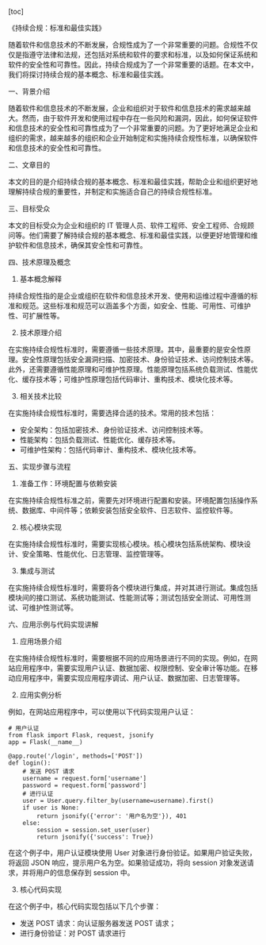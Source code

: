 
[toc]                    
                
                
《持续合规：标准和最佳实践》

随着软件和信息技术的不断发展，合规性成为了一个非常重要的问题。合规性不仅仅是指遵守法律和法规，还包括对系统和软件的要求和标准，以及如何保证系统和软件的安全性和可靠性。因此，持续合规成为了一个非常重要的话题。在本文中，我们将探讨持续合规的基本概念、标准和最佳实践。

一、背景介绍

随着软件和信息技术的不断发展，企业和组织对于软件和信息技术的需求越来越大。然而，由于软件开发和使用过程中存在一些风险和漏洞，因此，如何保证软件和信息技术的安全性和可靠性成为了一个非常重要的问题。为了更好地满足企业和组织的需求，越来越多的组织和企业开始制定和实施持续合规性标准，以确保软件和信息技术的安全性和可靠性。

二、文章目的

本文的目的是介绍持续合规的基本概念、标准和最佳实践，帮助企业和组织更好地理解持续合规的重要性，并制定和实施适合自己的持续合规性标准。

三、目标受众

本文的目标受众为企业和组织的 IT 管理人员、软件工程师、安全工程师、合规顾问等。他们需要了解持续合规的基本概念、标准和最佳实践，以便更好地管理和维护软件和信息技术，确保其安全性和可靠性。

四、技术原理及概念

1. 基本概念解释

持续合规性指的是企业或组织在软件和信息技术开发、使用和运维过程中遵循的标准和规范。这些标准和规范可以涵盖多个方面，如安全、性能、可用性、可维护性、可扩展性等。

2. 技术原理介绍

在实施持续合规性标准时，需要遵循一些技术原理。其中，最重要的是安全性原理。安全性原理包括安全漏洞扫描、加密技术、身份验证技术、访问控制技术等。此外，还需要遵循性能原理和可维护性原理。性能原理包括系统负载测试、性能优化、缓存技术等；可维护性原理包括代码审计、重构技术、模块化技术等。

3. 相关技术比较

在实施持续合规性标准时，需要选择合适的技术。常用的技术包括：

- 安全架构：包括加密技术、身份验证技术、访问控制技术等。
- 性能架构：包括负载测试、性能优化、缓存技术等。
- 可维护性架构：包括代码审计、重构技术、模块化技术等。

五、实现步骤与流程

1. 准备工作：环境配置与依赖安装

在实施持续合规性标准之前，需要先对环境进行配置和安装。环境配置包括操作系统、数据库、中间件等；依赖安装包括安全软件、日志软件、监控软件等。

2. 核心模块实现

在实施持续合规性标准时，需要实现核心模块。核心模块包括系统架构、模块设计、安全策略、性能优化、日志管理、监控管理等。

3. 集成与测试

在实施持续合规性标准时，需要将各个模块进行集成，并对其进行测试。集成包括模块间的接口测试、系统功能测试、性能测试等；测试包括安全测试、可用性测试、可维护性测试等。

六、应用示例与代码实现讲解

1. 应用场景介绍

在实施持续合规性标准时，需要根据不同的应用场景进行不同的实现。例如，在网站应用程序中，需要实现用户认证、数据加密、权限控制、安全审计等功能。在移动应用程序中，需要实现应用程序调试、用户认证、数据加密、日志管理等。

2. 应用实例分析

例如，在网站应用程序中，可以使用以下代码实现用户认证：

```
# 用户认证
from flask import Flask, request, jsonify
app = Flask(__name__)

@app.route('/login', methods=['POST'])
def login():
    # 发送 POST 请求
    username = request.form['username']
    password = request.form['password']
    # 进行认证
    user = User.query.filter_by(username=username).first()
    if user is None:
        return jsonify({'error': '用户名为空'}), 401
    else:
        session = session.set_user(user)
        return jsonify({'success': True})
```

在这个例子中，用户认证模块使用 User 对象进行身份验证。如果用户验证失败，将返回 JSON 响应，提示用户名为空。如果验证成功，将向 session 对象发送请求，并将用户的信息保存到 session 中。

3. 核心代码实现

在这个例子中，核心代码实现包括以下几个步骤：

- 发送 POST 请求：向认证服务器发送 POST 请求；
- 进行身份验证：对 POST 请求进行

